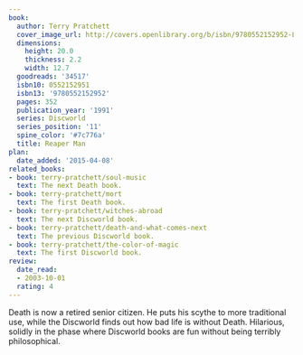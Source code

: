 ```yaml
---
book:
  author: Terry Pratchett
  cover_image_url: http://covers.openlibrary.org/b/isbn/9780552152952-L.jpg
  dimensions:
    height: 20.0
    thickness: 2.2
    width: 12.7
  goodreads: '34517'
  isbn10: 0552152951
  isbn13: '9780552152952'
  pages: 352
  publication_year: '1991'
  series: Discworld
  series_position: '11'
  spine_color: '#7c776a'
  title: Reaper Man
plan:
  date_added: '2015-04-08'
related_books:
- book: terry-pratchett/soul-music
  text: The next Death book.
- book: terry-pratchett/mort
  text: The first Death book.
- book: terry-pratchett/witches-abroad
  text: The next Discworld book.
- book: terry-pratchett/death-and-what-comes-next
  text: The previous Discworld book.
- book: terry-pratchett/the-color-of-magic
  text: The first Discworld book.
review:
  date_read:
  - 2003-10-01
  rating: 4
---
```


Death is now a retired senior citizen. He puts his scythe to more traditional use, while the Discworld finds out how bad
life is without Death. Hilarious, solidly in the phase where Discworld books are fun without being terribly
philosophical.
